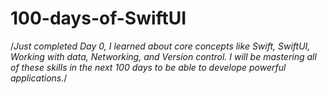 # 100-days-of-SwiftUI

/*Just completed Day 0, I learned about core concepts like Swift, SwiftUI, Working with data, Networking, and Version control.
I will be mastering all of these skills in the next 100 days to be able to develope powerful applications.*/
